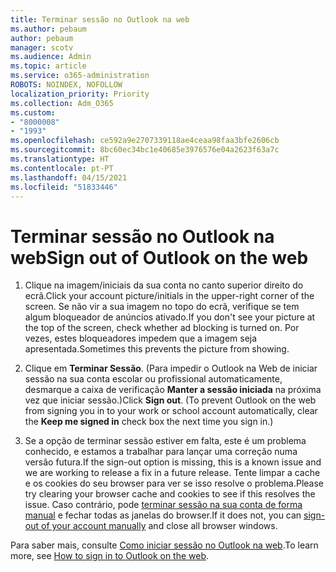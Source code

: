 ```yaml
---
title: Terminar sessão no Outlook na web
ms.author: pebaum
author: pebaum
manager: scotv
ms.audience: Admin
ms.topic: article
ms.service: o365-administration
ROBOTS: NOINDEX, NOFOLLOW
localization_priority: Priority
ms.collection: Adm_O365
ms.custom:
- "8000008"
- "1993"
ms.openlocfilehash: ce592a9e2707339118ae4ceaa98faa3bfe2606cb
ms.sourcegitcommit: 8bc60ec34bc1e40685e3976576e04a2623f63a7c
ms.translationtype: HT
ms.contentlocale: pt-PT
ms.lasthandoff: 04/15/2021
ms.locfileid: "51833446"
---
```

# <a name="sign-out-of-outlook-on-the-web"></a><span data-ttu-id="af4c6-102">Terminar sessão no Outlook na web</span><span class="sxs-lookup"><span data-stu-id="af4c6-102">Sign out of Outlook on the web</span></span>

1. <span data-ttu-id="af4c6-103">Clique na imagem/iniciais da sua conta no canto superior direito do ecrã.</span><span class="sxs-lookup"><span data-stu-id="af4c6-103">Click your account picture/initials in the upper-right corner of the screen.</span></span> <span data-ttu-id="af4c6-104">Se não vir a sua imagem no topo do ecrã, verifique se tem algum bloqueador de anúncios ativado.</span><span class="sxs-lookup"><span data-stu-id="af4c6-104">If you don't see your picture at the top of the screen, check whether ad blocking is turned on.</span></span> <span data-ttu-id="af4c6-105">Por vezes, estes bloqueadores impedem que a imagem seja apresentada.</span><span class="sxs-lookup"><span data-stu-id="af4c6-105">Sometimes this prevents the picture from showing.</span></span>

2. <span data-ttu-id="af4c6-106">Clique em **Terminar Sessão**. (Para impedir o Outlook na Web de iniciar sessão na sua conta escolar ou profissional automaticamente, desmarque a caixa de verificação **Manter a sessão iniciada** na próxima vez que iniciar sessão.)</span><span class="sxs-lookup"><span data-stu-id="af4c6-106">Click **Sign out**. (To prevent Outlook on the web from signing you in to your work or school account automatically, clear the **Keep me signed in** check box the next time you sign in.)</span></span>

3. <span data-ttu-id="af4c6-107">Se a opção de terminar sessão estiver em falta, este é um problema conhecido, e estamos a trabalhar para lançar uma correção numa versão futura.</span><span class="sxs-lookup"><span data-stu-id="af4c6-107">If the sign-out option is missing, this is a known issue and we are working to release a fix in a future release.</span></span>  <span data-ttu-id="af4c6-108">Tente limpar a cache e os cookies do seu browser para ver se isso resolve o problema.</span><span class="sxs-lookup"><span data-stu-id="af4c6-108">Please try clearing your browser cache and cookies to see if this resolves the issue.</span></span>  <span data-ttu-id="af4c6-109">Caso contrário, pode [terminar sessão na sua conta de forma manual](https://login.live.com/logout.srf) e fechar todas as janelas do browser.</span><span class="sxs-lookup"><span data-stu-id="af4c6-109">If it does not, you can [sign-out of your account manually](https://login.live.com/logout.srf) and close all browser windows.</span></span>

<span data-ttu-id="af4c6-110">Para saber mais, consulte [Como iniciar sessão no Outlook na web](https://support.office.com/article/how-to-sign-in-to-outlook-on-the-web-763fab4d-0138-4814-b450-37fc286bcb79).</span><span class="sxs-lookup"><span data-stu-id="af4c6-110">To learn more, see [How to sign in to Outlook on the web](https://support.office.com/article/how-to-sign-in-to-outlook-on-the-web-763fab4d-0138-4814-b450-37fc286bcb79).</span></span>

